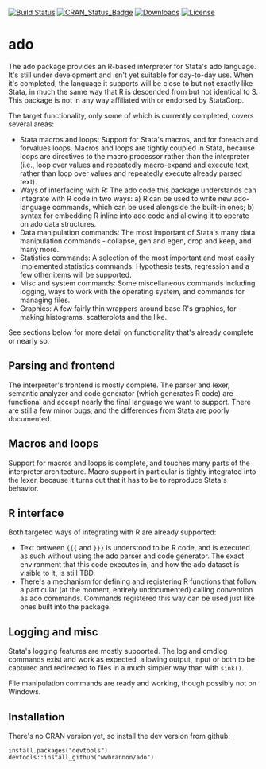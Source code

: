 
<!-- README.md is generated from README.Rmd. Please edit that file -->
[![Build Status](https://img.shields.io/travis/wwbrannon/ado.svg?style=flat)](https://travis-ci.org/wwbrannon/ado) [![CRAN\_Status\_Badge](https://www.r-pkg.org/badges/version/ado)](https://cran.r-project.org/package=ado) [![Downloads](https://cranlogs.r-pkg.org/badges/ado)](https://cran.r-project.org/package=ado) [![License](https://img.shields.io/:license-mit-blue.svg?style=flat)](https://wwbrannon.mit-license.org/)

ado
===

The ado package provides an R-based interpreter for Stata's ado language. It's still under development and isn't yet suitable for day-to-day use. When it's completed, the language it supports will be close to but not exactly like Stata, in much the same way that R is descended from but not identical to S. This package is not in any way affiliated with or endorsed by StataCorp.

The target functionality, only some of which is currently completed, covers several areas:

-   Stata macros and loops: Support for Stata's macros, and for foreach and forvalues loops. Macros and loops are tightly coupled in Stata, because loops are directives to the macro processor rather than the interpreter (i.e., loop over values and repeatedly macro-expand and execute text, rather than loop over values and repeatedly execute already parsed text).
-   Ways of interfacing with R: The ado code this package understands can integrate with R code in two ways: a) R can be used to write new ado-language commands, which can be used alongside the built-in ones; b) syntax for embedding R inline into ado code and allowing it to operate on ado data structures.
-   Data manipulation commands: The most important of Stata's many data manipulation commands - collapse, gen and egen, drop and keep, and many more.
-   Statistics commands: A selection of the most important and most easily implemented statistics commands. Hypothesis tests, regression and a few other items will be supported.
-   Misc and system commands: Some miscellaneous commands including logging, ways to work with the operating system, and commands for managing files.
-   Graphics: A few fairly thin wrappers around base R's graphics, for making histograms, scatterplots and the like.

See sections below for more detail on functionality that's already complete or nearly so.

Parsing and frontend
--------------------

The interpreter's frontend is mostly complete. The parser and lexer, semantic analyzer and code generator (which generates R code) are functional and accept nearly the final language we want to support. There are still a few minor bugs, and the differences from Stata are poorly documented.

Macros and loops
----------------

Support for macros and loops is complete, and touches many parts of the interpreter architecture. Macro support in particular is tightly integrated into the lexer, because it turns out that it has to be to reproduce Stata's behavior.

R interface
-----------

Both targeted ways of integrating with R are already supported:

-   Text between `{{{` and `}}}` is understood to be R code, and is executed as such without using the ado parser and code generator. The exact environment that this code executes in, and how the ado dataset is visible to it, is still TBD.
-   There's a mechanism for defining and registering R functions that follow a particular (at the moment, entirely undocumented) calling convention as ado commands. Commands registered this way can be used just like ones built into the package.

Logging and misc
----------------

Stata's logging features are mostly supported. The log and cmdlog commands exist and work as expected, allowing output, input or both to be captured and redirected to files in a much simpler way than with `sink()`.

File manipulation commands are ready and working, though possibly not on Windows.

Installation
------------

There's no CRAN version yet, so install the dev version from github:

    install.packages("devtools")
    devtools::install_github("wwbrannon/ado")
